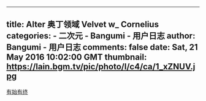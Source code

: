 
---
title: Alter 奥丁领域 Velvet w_ Cornelius
categories: 
    - 二次元
    - Bangumi - 用户日志
author: Bangumi - 用户日志
comments: false
date: Sat, 21 May 2016 10:02:00 GMT
thumbnail: https://lain.bgm.tv/pic/photo/l/c4/ca/1_xZNUV.jpg
---

<div>   
<a href="https://bgm.tv/blog/863" target="_blank" rel="nofollow external noopener" class="l">有始有终</a><br>
<br>
<img src="https://lain.bgm.tv/pic/photo/l/c4/ca/1_xZNUV.jpg" class="code" alt referrerpolicy="no-referrer"><br>
<br>
<img src="https://lain.bgm.tv/pic/photo/l/c4/ca/1_r0g4B.jpg" class="code" alt referrerpolicy="no-referrer"><br>
<br>
<img src="https://lain.bgm.tv/pic/photo/l/c4/ca/1_iR44C.jpg" class="code" alt referrerpolicy="no-referrer"><br>
<br>
<img src="https://lain.bgm.tv/pic/photo/l/c4/ca/1_06qoS.jpg" class="code" alt referrerpolicy="no-referrer"><br>
<br>
<img src="https://lain.bgm.tv/pic/photo/l/c4/ca/1_fHRAF.jpg" class="code" alt referrerpolicy="no-referrer"><br>
<br>
<img src="https://lain.bgm.tv/pic/photo/l/c4/ca/1_vs7Wv.jpg" class="code" alt referrerpolicy="no-referrer"><br>
<br>
<img src="https://lain.bgm.tv/pic/photo/l/c4/ca/1_119hA.jpg" class="code" alt referrerpolicy="no-referrer"><br>
<br>
<img src="https://lain.bgm.tv/pic/photo/l/c4/ca/1_rRA3K.jpg" class="code" alt referrerpolicy="no-referrer"><br>
<br>
<img src="https://lain.bgm.tv/pic/photo/l/c4/ca/1_LemmD.jpg" class="code" alt referrerpolicy="no-referrer"><br>
  
</div>
            